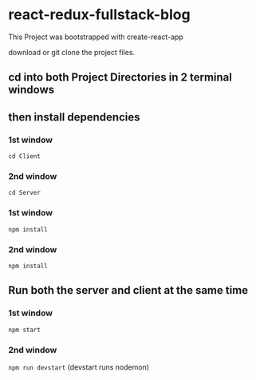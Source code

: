 # react-redux-fullstack-blog

This Project was bootstrapped with create-react-app

download or git clone the project files.

## cd into both Project Directories in 2 terminal windows
## then install dependencies

### 1st window
`cd Client`

### 2nd window
`cd Server`

### 1st window
`npm install` 

### 2nd window
`npm install` 

## Run both the server and client at the same time

### 1st window 
`npm start` 

### 2nd window 
`npm run devstart` 
(devstart runs nodemon)
